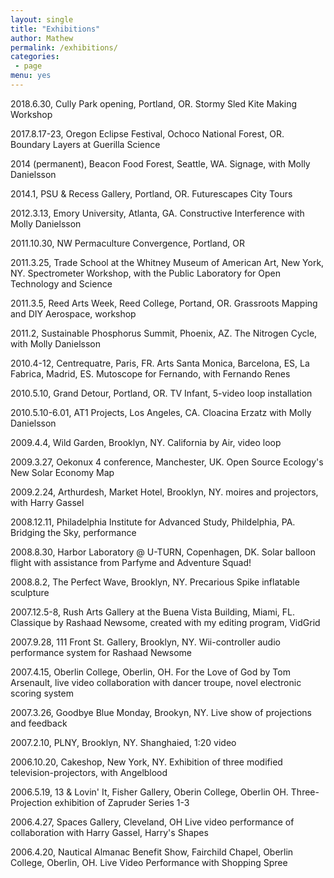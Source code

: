 ```yaml
---
layout: single
title: "Exhibitions"
author: Mathew
permalink: /exhibitions/
categories:
 - page
menu: yes
---
```

2018.6.30, Cully Park opening, Portland, OR. Stormy Sled Kite Making Workshop

2017.8.17-23, Oregon Eclipse Festival, Ochoco National Forest, OR. Boundary Layers at Guerilla Science
2014 (permanent), Beacon Food Forest, Seattle, WA. Signage, with Molly Danielsson
2014.1, PSU & Recess Gallery, Portland, OR. Futurescapes City Tours

2012.3.13, Emory University, Atlanta, GA. Constructive Interference with Molly Danielsson2011.10.30, NW Permaculture Convergence, Portland, OR

2011.3.25, Trade School at the Whitney Museum of American Art, New York, NY. Spectrometer Workshop, with the Public Laboratory for Open Technology and Science 

2011.3.5, Reed Arts Week, Reed College, Portand, OR.Grassroots Mapping and DIY Aerospace, workshop2011.2, Sustainable Phosphorus Summit, Phoenix, AZ.The Nitrogen Cycle, with Molly Danielsson2010.4-12, Centrequatre, Paris, FR. Arts Santa Monica, Barcelona, ES, La Fabrica, Madrid, ES. Mutoscope for Fernando, with Fernando Renes2010.5.10, Grand Detour, Portland, OR. TV Infant, 5-video loop installation2010.5.10-6.01, AT1 Projects, Los Angeles, CA. Cloacina Erzatz with Molly Danielsson 

2009.4.4, Wild Garden, Brooklyn, NY. California by Air, video loop2009.3.27, Oekonux 4 conference, Manchester, UK. Open Source Ecology's New Solar Economy Map2009.2.24, Arthurdesh, Market Hotel, Brooklyn, NY. moires and projectors, with Harry Gassel 

2008.12.11, Philadelphia Institute for Advanced Study, Phildelphia, PA. Bridging the Sky, performance2008.8.30, Harbor Laboratory @ U-TURN, Copenhagen, DK. Solar balloon flight with assistance from Parfyme and Adventure Squad!2008.8.2, The Perfect Wave, Brooklyn, NY. Precarious Spike inflatable sculpture2007.12.5-8, Rush Arts Gallery at the Buena Vista Building, Miami, FL. Classique by Rashaad Newsome,created with my editing program, VidGrid2007.9.28, 111 Front St. Gallery, Brooklyn, NY. Wii-controller audio performance system for RashaadNewsome2007.4.15, Oberlin College, Oberlin, OH. For the Love of God by Tom Arsenault, live video collaborationwith dancer troupe, novel electronic scoring system2007.3.26, Goodbye Blue Monday, Brookyn, NY. Live show of projections and feedback 

2007.2.10, PLNY, Brooklyn, NY. Shanghaied, 1:20 video2006.10.20, Cakeshop, New York, NY. Exhibition of three modified television-projectors, with Angelblood2006.5.19, 13 & Lovin' It, Fisher Gallery, Oberin College, Oberlin OH. Three-Projection exhibition ofZapruder Series 1-32006.4.27, Spaces Gallery, Cleveland, OHLive video performance of collaboration with Harry Gassel, Harry's Shapes2006.4.20, Nautical Almanac Benefit Show, Fairchild Chapel, Oberlin College, Oberlin, OH. Live VideoPerformance with Shopping Spree